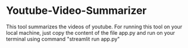 # Youtube-Video-Summarizer
This tool summarizes the videos of youtube.
For running this tool on your local machine, just copy the content of the file app.py and run on your terminal using command "streamlit run app.py"
